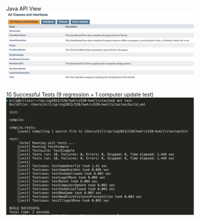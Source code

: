 Java API View
![Java API View](2023-05-03-14-01-01.png)

10 Successful Tests (9 regression + 1 computer update test)
![10 Successful Tests](2023-05-07-14-35-25.png)